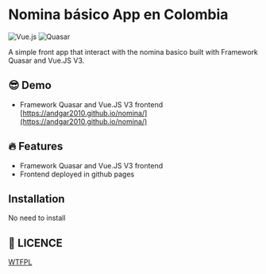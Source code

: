 # Nomina básico App en Colombia

 ![Vue.js](https://img.shields.io/badge/Vue.js-4FC08D.svg?style=for-the-badge&logo=Vue.js&logoColor=white)
 ![Quasar](https://img.shields.io/badge/Framework%20Quasar-1976D2.svg?style=for-the-badge&logo=Quasar&logoColor=white)

A simple front app that interact with the nomina basico built with Framework Quasar and Vue.JS V3.

## 😎 Demo

- Framework Quasar and Vue.JS V3 frontend [https://andgar2010.github.io/nomina/](https://andgar2010.github.io/nomina/)

## 🔥 Features

- Framework Quasar and Vue.JS V3 frontend <!-- ([⚡️ /web](web)) -->
- Frontend deployed in github pages

## Installation

No need to install
<!-- Requires [Node.js](https://nodejs.org/) v12 to run.

Install the dependencies and devDependencies and start the server.

##### Frontend

```sh
$ cd web
$ npm install
$ npm start
```

##### Frontend with GraphQl

```sh
$ cd web-with-graphql
$ npm install
$ npm start
```

##### API

```sh
$ cd api
$ npm install
$ npm run dev
```
-->

## 👻 LICENCE

[WTFPL](http://www.wtfpl.net/about/)


